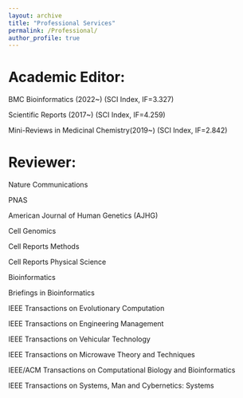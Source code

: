 ```yaml
---
layout: archive
title: "Professional Services"
permalink: /Professional/ 
author_profile: true
---
```



# Academic Editor:
BMC Bioinformatics (2022~) (SCI Index, IF=3.327)

Scientific Reports (2017~) (SCI Index, IF=4.259)

Mini-Reviews in Medicinal Chemistry(2019~)  (SCI Index, IF=2.842)


# Reviewer:

Nature Communications

PNAS

American Journal of Human Genetics (AJHG)

Cell Genomics

Cell Reports Methods

Cell Reports Physical Science

Bioinformatics

Briefings in Bioinformatics

IEEE Transactions on Evolutionary Computation

IEEE Transactions on Engineering Management

IEEE Transactions on Vehicular Technology

IEEE Transactions on Microwave Theory and Techniques

IEEE/ACM Transactions on Computational Biology and Bioinformatics

IEEE Transactions on Systems, Man and Cybernetics: Systems

